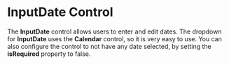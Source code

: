 InputDate Control
=================

The **InputDate** control allows users to enter and edit dates. The dropdown for **InputDate** uses the **Calendar** control, so it is very easy to use. You can also configure the control to not have any date selected, by setting the **isRequired** property to false.